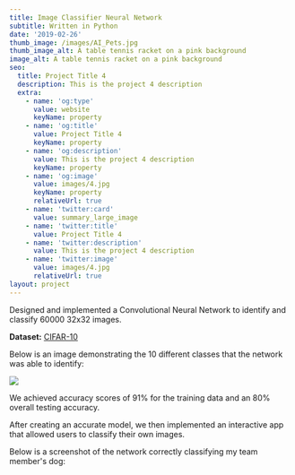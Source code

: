 ```yaml
---
title: Image Classifier Neural Network
subtitle: Written in Python
date: '2019-02-26'
thumb_image: /images/AI_Pets.jpg
thumb_image_alt: A table tennis racket on a pink background
image_alt: A table tennis racket on a pink background
seo:
  title: Project Title 4
  description: This is the project 4 description
  extra:
    - name: 'og:type'
      value: website
      keyName: property
    - name: 'og:title'
      value: Project Title 4
      keyName: property
    - name: 'og:description'
      value: This is the project 4 description
      keyName: property
    - name: 'og:image'
      value: images/4.jpg
      keyName: property
      relativeUrl: true
    - name: 'twitter:card'
      value: summary_large_image
    - name: 'twitter:title'
      value: Project Title 4
    - name: 'twitter:description'
      value: This is the project 4 description
    - name: 'twitter:image'
      value: images/4.jpg
      relativeUrl: true
layout: project
---
```

Designed and implemented a Convolutional Neural Network to identify and classify 60000 32x32 images.

**Dataset:** [CIFAR-10](https://www.cs.toronto.edu/~kriz/cifar.html)

Below is an image demonstrating the 10 different classes that the network was able to identify:

![](/images/CIFAR.JPG)

We achieved accuracy scores of 91% for the training data and an 80% overall testing accuracy.

After creating an accurate model, we then implemented an interactive app that allowed users to classify their own images.

Below is a screenshot of the network correctly classifying my team member's dog:

